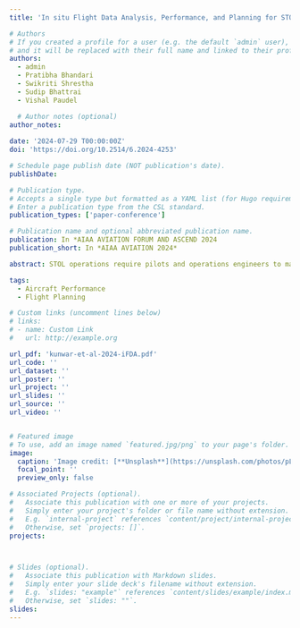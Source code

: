```yaml
---
title: 'In situ Flight Data Analysis, Performance, and Planning for STOL Operations'

# Authors
# If you created a profile for a user (e.g. the default `admin` user), write the username (folder name) here
# and it will be replaced with their full name and linked to their profile.
authors:
  - admin
  - Pratibha Bhandari
  - Swikriti Shrestha
  - Sudip Bhattrai
  - Vishal Paudel

  # Author notes (optional)
author_notes:
 
date: '2024-07-29 T00:00:00Z'
doi: 'https://doi.org/10.2514/6.2024-4253'

# Schedule page publish date (NOT publication's date).
publishDate:

# Publication type.
# Accepts a single type but formatted as a YAML list (for Hugo requirements).
# Enter a publication type from the CSL standard.
publication_types: ['paper-conference']

# Publication name and optional abbreviated publication name.
publication: In *AIAA AVIATION FORUM AND ASCEND 2024
publication_short: In *AIAA AVIATION 2024*

abstract: STOL operations require pilots and operations engineers to make routine flight performance calculations, which can be inefficient due to the aircraft performance limitation, and geographical and regulatory factors. Instead of relying on manual computations through manufacturer-specific charts, a quick computational tool that can digitally simulate and model this manual process for ease in performance calculation, route planning and in-flight planning, and decision-making, can offer significant advantages. In this study, a toolbox capable of estimating performance data for all phases of flight was developed utilizing analytical and numerical techniques. The toolbox provides decision aids displayed after cross-validation against the constraints imposed by the airport, aircraft configuration, geographical terrain, and regulations. Initially, a generic mathematical model was formulated for turboprop aircraft. The model was then validated for DHC-6 series 300 aircraft against the performance charts included in the aircraft flight manual of the DHC-6, series 300 aircraft, for normal and emergency, take-off, and landing phases. The deviations in the calculated performance metrics were found to be within 3%. Flight performance parameters for climb, cruise, and descent phases were validated against the data from the flight scenarios simulated in XPlane and the manufacturer’s supplementary charts. In order to provide decision support during flight, the current toolbox also enables in-situ flight data analysis. The toolbox is also capable of providing decision aid in real-time and complex VFR flying scenarios. This study presents the capabilities offered by such a toolbox and discusses the methods by which the complexities of flying in geographically challenged environments can be mitigated by using in situ flight data analysis and mission planning.

tags:
  - Aircraft Performance
  - Flight Planning

# Custom links (uncomment lines below)
# links:
# - name: Custom Link
#   url: http://example.org

url_pdf: 'kunwar-et-al-2024-iFDA.pdf'
url_code: ''
url_dataset: ''
url_poster: ''
url_project: ''
url_slides: ''
url_source: ''
url_video: ''


# Featured image
# To use, add an image named `featured.jpg/png` to your page's folder.
image:
  caption: 'Image credit: [**Unsplash**](https://unsplash.com/photos/pLCdAaMFLTE)'
  focal_point: ''
  preview_only: false

# Associated Projects (optional).
#   Associate this publication with one or more of your projects.
#   Simply enter your project's folder or file name without extension.
#   E.g. `internal-project` references `content/project/internal-project/index.md`.
#   Otherwise, set `projects: []`.
projects:



# Slides (optional).
#   Associate this publication with Markdown slides.
#   Simply enter your slide deck's filename without extension.
#   E.g. `slides: "example"` references `content/slides/example/index.md`.
#   Otherwise, set `slides: ""`.
slides: 
---
```

